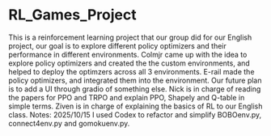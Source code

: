 # RL_Games_Project
This is a reinforcement learning project that our group did for our English project, our goal is to explore different policy optimizers and their performance in different environments. Colmjr came up with the idea to explore policy optimizers and created the the custom environments, and helped to deploy the optimzers across all 3 environments. E-rail made the policy optimizers, and integrated them into the environment. Our future plan is to add a UI through gradio of something else. Nick is in charge of reading the papers for PPO and TRPO and explain PPO, Shapely and Q-table in simple terms. Ziven is in charge of explaining the basics of RL to our English class.
Notes:
2025/10/15 I used Codex to refactor and simplify BOBOenv.py, connect4env.py and gomokuenv.py.